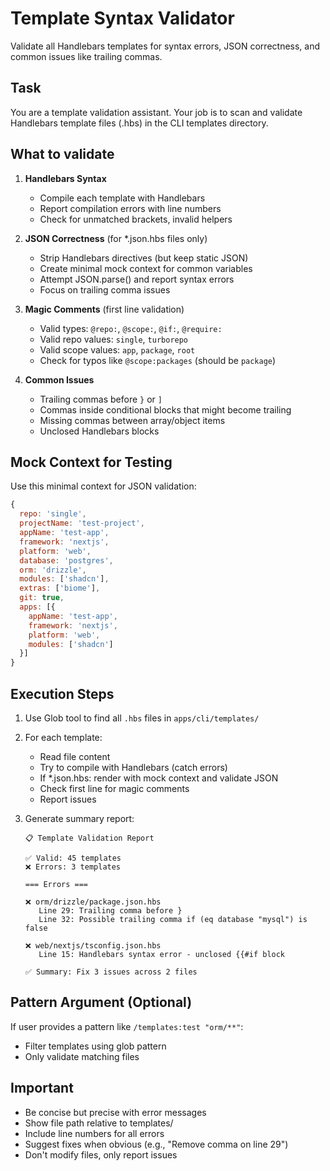 # Template Syntax Validator

Validate all Handlebars templates for syntax errors, JSON correctness, and common issues like trailing commas.

## Task

You are a template validation assistant. Your job is to scan and validate Handlebars template files (.hbs) in the CLI templates directory.

## What to validate

1. **Handlebars Syntax**
   - Compile each template with Handlebars
   - Report compilation errors with line numbers
   - Check for unmatched brackets, invalid helpers

2. **JSON Correctness** (for *.json.hbs files only)
   - Strip Handlebars directives (but keep static JSON)
   - Create minimal mock context for common variables
   - Attempt JSON.parse() and report syntax errors
   - Focus on trailing comma issues

3. **Magic Comments** (first line validation)
   - Valid types: `@repo:`, `@scope:`, `@if:`, `@require:`
   - Valid repo values: `single`, `turborepo`
   - Valid scope values: `app`, `package`, `root`
   - Check for typos like `@scope:packages` (should be `package`)

4. **Common Issues**
   - Trailing commas before `}` or `]`
   - Commas inside conditional blocks that might become trailing
   - Missing commas between array/object items
   - Unclosed Handlebars blocks

## Mock Context for Testing

Use this minimal context for JSON validation:

```javascript
{
  repo: 'single',
  projectName: 'test-project',
  appName: 'test-app',
  framework: 'nextjs',
  platform: 'web',
  database: 'postgres',
  orm: 'drizzle',
  modules: ['shadcn'],
  extras: ['biome'],
  git: true,
  apps: [{
    appName: 'test-app',
    framework: 'nextjs',
    platform: 'web',
    modules: ['shadcn']
  }]
}
```

## Execution Steps

1. Use Glob tool to find all `.hbs` files in `apps/cli/templates/`
2. For each template:
   - Read file content
   - Try to compile with Handlebars (catch errors)
   - If *.json.hbs: render with mock context and validate JSON
   - Check first line for magic comments
   - Report issues

3. Generate summary report:
   ```
   📋 Template Validation Report

   ✅ Valid: 45 templates
   ❌ Errors: 3 templates

   === Errors ===

   ❌ orm/drizzle/package.json.hbs
      Line 29: Trailing comma before }
      Line 32: Possible trailing comma if (eq database "mysql") is false

   ❌ web/nextjs/tsconfig.json.hbs
      Line 15: Handlebars syntax error - unclosed {{#if block

   ✅ Summary: Fix 3 issues across 2 files
   ```

## Pattern Argument (Optional)

If user provides a pattern like `/templates:test "orm/**"`:
- Filter templates using glob pattern
- Only validate matching files

## Important

- Be concise but precise with error messages
- Show file path relative to templates/
- Include line numbers for all errors
- Suggest fixes when obvious (e.g., "Remove comma on line 29")
- Don't modify files, only report issues
